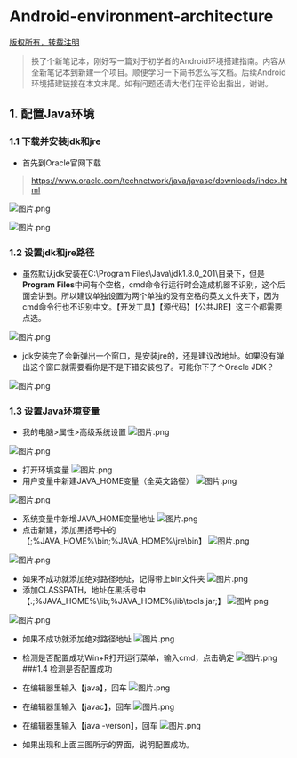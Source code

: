 # Android-environment-architecture

[版权所有，转载注明](https://github.com/DarkkingLucifer/Android-environment-architecture)

>换了个新笔记本，刚好写一篇对于初学者的Android环境搭建指南。内容从全新笔记本到新建一个项目。顺便学习一下简书怎么写文档。后续Android环境搭建链接在本文末尾。如有问题还请大佬们在评论出指出，谢谢。

## 1.  配置Java环境

### 1.1  下载并安装jdk和jre

- 首先到Oracle官网下载
>https://www.oracle.com/technetwork/java/javase/downloads/index.html

![图片.png](https://upload-images.jianshu.io/upload_images/3722198-381355d0a2e72589.png?imageMogr2/auto-orient/strip%7CimageView2/2/w/1240)

![图片.png](https://upload-images.jianshu.io/upload_images/3722198-dd9d9c44cb977d75.png?imageMogr2/auto-orient/strip%7CimageView2/2/w/1240)

### 1.2  设置jdk和jre路径

- 虽然默认jdk安装在C:\Program Files\Java\jdk1.8.0_201\目录下，但是**Program Files**中间有个空格，cmd命令行运行时会造成机器不识别，这个后面会讲到。所以建议单独设置为两个单独的没有空格的英文文件夹下，因为cmd命令行也不识别中文。【开发工具】【源代码】【公共JRE】这三个都需要点选。

![图片.png](https://upload-images.jianshu.io/upload_images/3722198-5e3fd1b3a115819d.png?imageMogr2/auto-orient/strip%7CimageView2/2/w/1240)

- jdk安装完了会新弹出一个窗口，是安装jre的，还是建议改地址。如果没有弹出这个窗口就需要看你是不是下错安装包了。可能你下了个Oracle JDK？

![图片.png](https://upload-images.jianshu.io/upload_images/3722198-628e59ccdfcd6319.png?imageMogr2/auto-orient/strip%7CimageView2/2/w/1240)

### 1.3  设置Java环境变量

- 我的电脑>属性>高级系统设置
![图片.png](https://upload-images.jianshu.io/upload_images/3722198-9ab1ca6cba6a39ba.png?imageMogr2/auto-orient/strip%7CimageView2/2/w/1240)

![图片.png](https://upload-images.jianshu.io/upload_images/3722198-1d8841797e0f22a0.png?imageMogr2/auto-orient/strip%7CimageView2/2/w/1240)

- 打开环境变量
![图片.png](https://upload-images.jianshu.io/upload_images/3722198-5ff936a9971abe26.png?imageMogr2/auto-orient/strip%7CimageView2/2/w/1240)
- 用户变量中新建JAVA_HOME变量（全英文路径）
![图片.png](https://upload-images.jianshu.io/upload_images/3722198-26b3ca9a400197b7.png?imageMogr2/auto-orient/strip%7CimageView2/2/w/1240)

![图片.png](https://upload-images.jianshu.io/upload_images/3722198-6d6b373ffe52f73d.png?imageMogr2/auto-orient/strip%7CimageView2/2/w/1240)
- 系统变量中新增JAVA_HOME变量地址
![图片.png](https://upload-images.jianshu.io/upload_images/3722198-f856f7c258b917c2.png?imageMogr2/auto-orient/strip%7CimageView2/2/w/1240)
- 点击新建，添加黑括号中的【;%JAVA_HOME%\bin;%JAVA_HOME%\jre\bin】
![图片.png](https://upload-images.jianshu.io/upload_images/3722198-9ab2045684011d91.png?imageMogr2/auto-orient/strip%7CimageView2/2/w/1240)

![图片.png](https://upload-images.jianshu.io/upload_images/3722198-203fb9ec184a4ae9.png?imageMogr2/auto-orient/strip%7CimageView2/2/w/1240)
- 如果不成功就添加绝对路径地址，记得带上bin文件夹
![图片.png](https://upload-images.jianshu.io/upload_images/3722198-6914dc5a863b0b66.png?imageMogr2/auto-orient/strip%7CimageView2/2/w/1240)
- 添加CLASSPATH，地址在黑括号中【.;%JAVA_HOME%\lib;%JAVA_HOME%\lib\tools.jar;】
![图片.png](https://upload-images.jianshu.io/upload_images/3722198-42dda42b4184be4d.png?imageMogr2/auto-orient/strip%7CimageView2/2/w/1240)

![图片.png](https://upload-images.jianshu.io/upload_images/3722198-cc6fdc9807861ded.png?imageMogr2/auto-orient/strip%7CimageView2/2/w/1240)
- 如果不成功就添加绝对路径地址
![图片.png](https://upload-images.jianshu.io/upload_images/3722198-18e69264ffda7249.png?imageMogr2/auto-orient/strip%7CimageView2/2/w/1240)
- 检测是否配置成功Win+R打开运行菜单，输入cmd，点击确定
![图片.png](https://upload-images.jianshu.io/upload_images/3722198-170b245db68e01d5.png?imageMogr2/auto-orient/strip%7CimageView2/2/w/1240)
###1.4 检测是否配置成功
- 在编辑器里输入【java】，回车
![图片.png](https://upload-images.jianshu.io/upload_images/3722198-b506cc0a2ca6aad2.png?imageMogr2/auto-orient/strip%7CimageView2/2/w/1240)
- 在编辑器里输入【javac】，回车
![图片.png](https://upload-images.jianshu.io/upload_images/3722198-7e896704f1a87acc.png?imageMogr2/auto-orient/strip%7CimageView2/2/w/1240)
- 在编辑器里输入【java -verson】，回车
![图片.png](https://upload-images.jianshu.io/upload_images/3722198-2edd656373ea94ed.png?imageMogr2/auto-orient/strip%7CimageView2/2/w/1240)

- 如果出现和上面三图所示的界面，说明配置成功。
